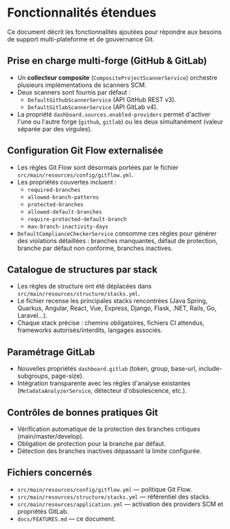 # Fonctionnalités étendues

Ce document décrit les fonctionnalités ajoutées pour répondre aux besoins de support multi-plateforme et de gouvernance Git.

## Prise en charge multi-forge (GitHub & GitLab)

- Un **collecteur composite** (`CompositeProjectScannerService`) orchestre plusieurs implémentations de scanners SCM.
- Deux scanners sont fournis par défaut :
  - `DefaultGithubScannerService` (API GitHub REST v3).
  - `DefaultGitlabScannerService` (API GitLab v4).
- La propriété `dashboard.sources.enabled-providers` permet d'activer l'une ou l'autre forge (`github`, `gitlab`) ou les deux simultanément (valeur séparée par des virgules).

## Configuration Git Flow externalisée

- Les règles Git Flow sont désormais portées par le fichier `src/main/resources/config/gitflow.yml`.
- Les propriétés couvertes incluent :
  - `required-branches`
  - `allowed-branch-patterns`
  - `protected-branches`
  - `allowed-default-branches`
  - `require-protected-default-branch`
  - `max-branch-inactivity-days`
- `DefaultComplianceCheckerService` consomme ces règles pour générer des violations détaillées : branches manquantes, défaut de protection, branche par défaut non conforme, branches inactives.

## Catalogue de structures par stack

- Les règles de structure ont été déplacées dans `src/main/resources/structure/stacks.yml`.
- Le fichier recense les principales stacks rencontrées (Java Spring, Quarkus, Angular, React, Vue, Express, Django, Flask, .NET, Rails, Go, Laravel...).
- Chaque stack précise : chemins obligatoires, fichiers CI attendus, frameworks autorisés/interdits, langages associés.

## Paramétrage GitLab

- Nouvelles propriétés `dashboard.gitlab` (token, group, base-url, include-subgroups, page-size).
- Intégration transparente avec les règles d'analyse existantes (`MetadataAnalyzerService`, détecteur d'obsolescence, etc.).

## Contrôles de bonnes pratiques Git

- Vérification automatique de la protection des branches critiques (main/master/develop).
- Obligation de protection pour la branche par défaut.
- Détection des branches inactives dépassant la limite configurée.

## Fichiers concernés

- `src/main/resources/config/gitflow.yml` — politique Git Flow.
- `src/main/resources/structure/stacks.yml` — référentiel des stacks.
- `src/main/resources/application.yml` — activation des providers SCM et propriétés GitLab.
- `docs/FEATURES.md` — ce document.
